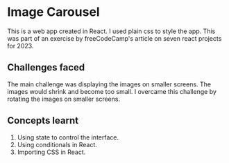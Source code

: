 # Image Carousel
This is a web app created in React. I used plain css to style the app. This was part of an exercise by freeCodeCamp's article on seven react projects for 2023.
## Challenges faced
The main challenge was displaying the images on smaller screens. The images would shrink and become too small. 
I overcame this challenge by rotating the images on smaller screens.
## Concepts learnt 

1. Using state to control the interface.
1. Using conditionals in React.
1. Importing CSS in React.